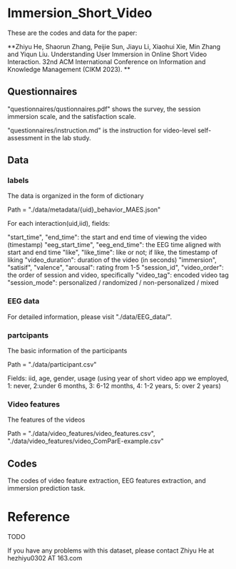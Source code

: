 # Immersion_Short_Video

These are the codes and data for the paper:

**Zhiyu He, Shaorun Zhang, Peijie Sun, Jiayu Li, Xiaohui Xie, Min Zhang and Yiqun Liu. Understanding User Immersion in Online Short Video Interaction. 32nd ACM International Conference on Information and Knowledge Management (CIKM 2023). **

## Questionnaires

"questionnaires/qustionnaires.pdf" shows the survey, the session immersion scale, and the satisfaction scale.

"questionnaires/instruction.md" is the instruction for video-level self-assessment in the lab study. 

## Data

### labels

The data is organized in the form of dictionary

Path = "./data/metadata/{uid}_behavior_MAES.json"

For each interaction(uid,iid), fields:

"start_time", "end_time": the start and end time of viewing the video (timestamp)
"eeg_start_time", "eeg_end_time": the EEG time aligned with start and end time
"like", "like_time": like or not; if like, the timestamp of liking
"video_duration": duration of the video (in seconds)
"immersion", "satisif", "valence", "arousal": rating from 1-5
"session_id", "video_order": the order of session and video, specifically
"video_tag": encoded video tag
"session_mode": personalized / randomized / non-personalized / mixed

### EEG data

For detailed information, please visit "./data/EEG_data/". 

### partcipants

The basic information of the participants

Path = "./data/participant.csv"

Fields: iid, age, gender, usage (using year of short video app we employed, 1: never, 2:under 6 months, 3: 6-12 months, 4: 1-2 years, 5: over 2 years)

### Video features

The features of the videos

Path = "./data/video_features/video_features.csv", "./data/video_features/video_ComParE-example.csv"


## Codes

The codes of video feature extraction, EEG features extraction, and immersion prediction task.

# Reference
TODO

If you have any problems with this dataset, please contact Zhiyu He at hezhiyu0302 AT 163.com 


